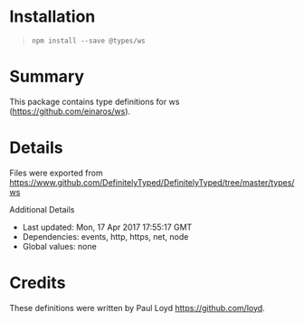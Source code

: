 # Installation
> `npm install --save @types/ws`

# Summary
This package contains type definitions for ws (https://github.com/einaros/ws).

# Details
Files were exported from https://www.github.com/DefinitelyTyped/DefinitelyTyped/tree/master/types/ws

Additional Details
 * Last updated: Mon, 17 Apr 2017 17:55:17 GMT
 * Dependencies: events, http, https, net, node
 * Global values: none

# Credits
These definitions were written by Paul Loyd <https://github.com/loyd>.
